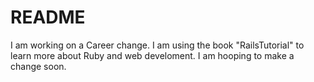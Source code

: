 # README

I am working on a Career change. 
I am using the book "RailsTutorial" to learn more about Ruby  and web develoment. I am hooping to make a change soon. 

